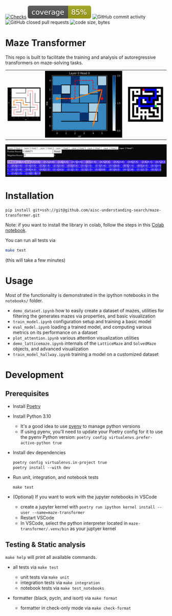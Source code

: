 <!-- [![PyPI](https://img.shields.io/pypi/v/muutils)](https://pypi.org/project/muutils/)
![PyPI - Downloads](https://img.shields.io/pypi/dm/muutils) -->
[![Checks](https://github.com/mivanit/muutils/actions/workflows/checks.yml/badge.svg)](https://github.com/mivanit/muutils/actions/workflows/checks.yml)
[![Coverage](examples/coverage/coverage.svg)](docs/coverage/coverage.txt)
![GitHub commit activity](https://img.shields.io/github/commit-activity/t/mivanit/muutils)
![GitHub closed pull requests](https://img.shields.io/github/issues-pr-closed/mivanit/muutils)
![code size, bytes](https://img.shields.io/github/languages/code-size/mivanit/muutils)

# Maze Transformer

This repo is built to facilitate the training and analysis of autoregressive transformers on maze-solving tasks.

|     |     |     |
| :-: | :-: | :-: |
| ![Example of a baseline solver navigating through the maze](examples/assets/baseline_solver.png) | ![Plotting the generated path and attention over the maze of a (poorly trained) model](examples/assets/plot_attention.png) | ![An example maze generated via randomized depth-first search and percolation](examples/assets/maze_dfs_percolation.png) |


![Visualization of attention over the input sequence of tokens](examples/assets/plot_colored_tokens.png)


# Installation
```
pip install git+ssh://git@github.com/aisc-understanding-search/maze-transformer.git
```

Note: if you want to install the library in colab, follow the steps in this [Colab notebook](https://colab.research.google.com/drive/1b8E1rkqcKRdC4bs9133aBPEvqEaH5dqD#scrollTo=8VbjoPRgXlqs).

You can run all tests via
```bash
make test
```
(this will take a few minutes)


# Usage

Most of the functionality is demonstrated in the ipython notebooks in the `notebooks/` folder.

- `demo_dataset.ipynb` how to easily create a dataset of mazes, utilities for filtering the generates mazes via properties, and basic visualization
- `train_model.ipynb` configuration setup and training a basic model
- `eval_model.ipynb` loading a trained model, and computing various metrics on its performance on a dataset
- `plot_attention.ipynb` various attention visualization utilities
- `demo_latticemaze.ipynb` internals of the `LatticeMaze` and `SolvedMaze` objects, and advanced visualization
- `train_model_hallway.ipynb` training a model on a customized dataset


# Development

## Prerequisites

* Install [Poetry](https://python-poetry.org/docs/#installation)
* Install Python 3.10
    * It's a good idea to use [pyenv](https://github.com/pyenv/pyenv) to manage python versions
    * If using pyenv, you'll need to update your Poetry config for it to use the pyenv Python version: `poetry config virtualenvs.prefer-active-python true`
* Install dev dependencies
    ```
    poetry config virtualenvs.in-project true
    poetry install --with dev
    ```
* Run unit, integration, and notebook tests
    ```
    make test
    ```

* (Optional) If you want to work with the jupyter notebooks in VSCode
  * create a jupyter kernel with `poetry run ipython kernel install --user --name=maze-transformer`
  * Restart VSCode
  * In VSCode, select the python interpreter located in `maze-transformer/.venv/bin` as your juptyer kernel


## Testing & Static analysis

`make help` will print all available commands.

- all tests via `make test`
    - unit tests via `make unit`
    - integration tests via `make integration`
    - notebook tests via `make test_notebooks`

- formatter (black, pycln, and isort) via `make format`
    - formatter in check-only mode via `make check-format`
